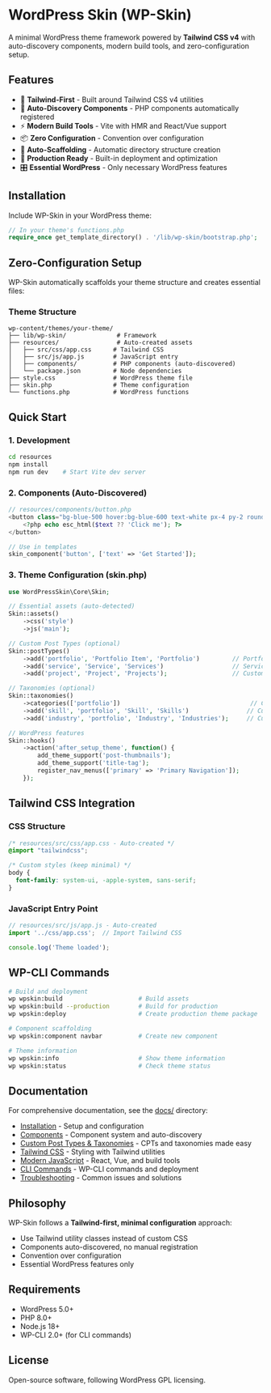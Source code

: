 # WordPress Skin (WP-Skin)

A minimal WordPress theme framework powered by **Tailwind CSS v4** with auto-discovery components, modern build tools, and zero-configuration setup.

## Features

- 🎨 **Tailwind-First** - Built around Tailwind CSS v4 utilities
- 🧩 **Auto-Discovery Components** - PHP components automatically registered
- ⚡ **Modern Build Tools** - Vite with HMR and React/Vue support  
- 📦 **Zero Configuration** - Convention over configuration
- 🔧 **Auto-Scaffolding** - Automatic directory structure creation
- 🚀 **Production Ready** - Built-in deployment and optimization
- 🎛️ **Essential WordPress** - Only necessary WordPress features

## Installation

Include WP-Skin in your WordPress theme:

```php
// In your theme's functions.php
require_once get_template_directory() . '/lib/wp-skin/bootstrap.php';
```

## Zero-Configuration Setup

WP-Skin automatically scaffolds your theme structure and creates essential files:

### Theme Structure
```
wp-content/themes/your-theme/
├── lib/wp-skin/              # Framework
├── resources/                # Auto-created assets
│   ├── src/css/app.css      # Tailwind CSS
│   ├── src/js/app.js        # JavaScript entry
│   ├── components/          # PHP components (auto-discovered)
│   └── package.json         # Node dependencies
├── style.css                # WordPress theme file
├── skin.php                 # Theme configuration
└── functions.php            # WordPress functions
```

## Quick Start

### 1. Development
```bash
cd resources
npm install
npm run dev    # Start Vite dev server
```

### 2. Components (Auto-Discovered)
```php
// resources/components/button.php
<button class="bg-blue-500 hover:bg-blue-600 text-white px-4 py-2 rounded">
    <?php echo esc_html($text ?? 'Click me'); ?>
</button>
```

```php
// Use in templates
skin_component('button', ['text' => 'Get Started']);
```

### 3. Theme Configuration (skin.php)
```php
use WordPressSkin\Core\Skin;

// Essential assets (auto-detected)
Skin::assets()
    ->css('style')
    ->js('main');

// Custom Post Types (optional)
Skin::postTypes()
    ->add('portfolio', 'Portfolio Item', 'Portfolio')         // Portfolio post type
    ->add('service', 'Service', 'Services')                   // Services post type
    ->add('project', 'Project', 'Projects');                  // Custom project post type

// Taxonomies (optional)
Skin::taxonomies()
    ->categories(['portfolio'])                                    // Categories for portfolio
    ->add('skill', 'portfolio', 'Skill', 'Skills')                // Custom skill taxonomy
    ->add('industry', 'portfolio', 'Industry', 'Industries');     // Custom industry taxonomy

// WordPress features
Skin::hooks()
    ->action('after_setup_theme', function() {
        add_theme_support('post-thumbnails');
        add_theme_support('title-tag');
        register_nav_menus(['primary' => 'Primary Navigation']);
    });
```

## Tailwind CSS Integration

### CSS Structure
```css
/* resources/src/css/app.css - Auto-created */
@import "tailwindcss";

/* Custom styles (keep minimal) */
body {
  font-family: system-ui, -apple-system, sans-serif;
}
```

### JavaScript Entry Point
```javascript
// resources/src/js/app.js - Auto-created
import '../css/app.css';  // Import Tailwind CSS

console.log('Theme loaded');
```

## WP-CLI Commands

```bash
# Build and deployment
wp wpskin:build                     # Build assets
wp wpskin:build --production        # Build for production
wp wpskin:deploy                    # Create production theme package

# Component scaffolding  
wp wpskin:component navbar          # Create new component

# Theme information
wp wpskin:info                      # Show theme information
wp wpskin:status                    # Check theme status
```

## Documentation

For comprehensive documentation, see the [docs/](docs/) directory:

- [Installation](docs/installation.md) - Setup and configuration
- [Components](docs/components.md) - Component system and auto-discovery
- [Custom Post Types & Taxonomies](docs/post-types-taxonomies.md) - CPTs and taxonomies made easy
- [Tailwind CSS](docs/tailwind.md) - Styling with Tailwind utilities
- [Modern JavaScript](docs/javascript.md) - React, Vue, and build tools
- [CLI Commands](docs/cli.md) - WP-CLI commands and deployment
- [Troubleshooting](docs/troubleshooting.md) - Common issues and solutions

## Philosophy

WP-Skin follows a **Tailwind-first, minimal configuration** approach:
- Use Tailwind utility classes instead of custom CSS
- Components auto-discovered, no manual registration  
- Convention over configuration
- Essential WordPress features only

## Requirements

- WordPress 5.0+
- PHP 8.0+
- Node.js 18+
- WP-CLI 2.0+ (for CLI commands)

## License

Open-source software, following WordPress GPL licensing.